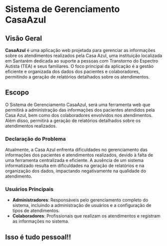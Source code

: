 # Sistema de Gerenciamento CasaAzul

## Visão Geral

**CasaAzul** é uma aplicação web projetada para gerenciar as informações sobre os atendimentos realizados pela Casa Azul, uma instituição localizada em Santarém dedicada ao suporte a pessoas com Transtorno do Espectro Autista (TEA) e seus familiares. O foco principal da aplicação é a gestão eficiente e organizada dos dados dos pacientes e colaboradores, permitindo a geração de relatórios detalhados sobre os atendimentos.

## Escopo

O Sistema de Gerenciamento CasaAzul, será uma ferramenta web que permitirá a administração das informações dos pacientes atendidos pela Casa Azul, bem como dos colaboradores envolvidos nos atendimentos. Além disso, permitirá a geração de relatórios detalhados sobre os atendimentos realizados.


### Declaração do Problema

Atualmente, a Casa Azul enfrenta dificuldades no gerenciamento das informações dos pacientes e atendimentos realizados, devido à falta de uma ferramenta centralizada e eficiente. A ausência de um sistema informatizado resulta em dificuldades na geração de relatórios e na organização dos dados, impactando negativamente na qualidade do atendimento.


### Usuários Principais

- **Administradores**: Responsáveis pelo gerenciamento completo do sistema, incluindo a administração de usuários e a configuração de tipos de atendimentos.
- **Colaboradores**: Profissionais que realizam os atendimentos e registram as informações no sistema.

## Isso é tudo pessoal!!
